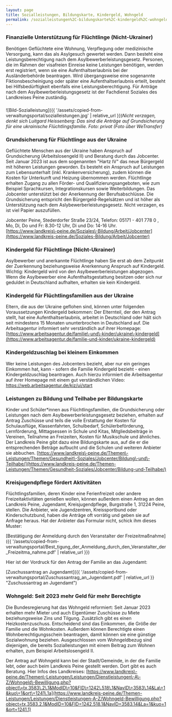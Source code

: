 ```yaml
---
layout: page
title: Sozialleistungen, Bildungskarte, Kindergeld, Wohngeld
permalink: /sozialleistungen%2C-bildungskarte%2C-kindergeld%2C-wohngeld/
---
```


### Finanzielle Unterstützung für Flüchtlinge (Nicht\-Ukrainer)

Benötigen Geflüchtete eine Wohnung, Verpflegung oder medizinische Versorgung, kann das als Asylgesuch gewertet werden. Dann besteht eine Leistungsberechtigung nach dem Asylbewerberleistungsgesetz. Personen, die im Rahmen der visafreien Einreise keine Leistungen benötigen, werden erst registriert, wenn sie eine Aufenthaltserlaubnis bei der Ausländerbehörde beantragen. Wird übergangsweise eine sogenannte Fiktionsbescheinigung oder später eine Aufenthaltserlaubnis erteilt, besteht bei Hilfsbedürftigkeit ebenfalls eine Leistungsberechtigung. Für Anträge nach dem Asylbewerberleistungsgesetz ist der Fachdienst Soziales des Landkreises Peine zuständig.

### 

![Bild-Sozialleistung]({{ '/assets/copied-from-verwaltungsportal/sozialleistungen.jpg' | relative_url }})*Nicht verzagen, denkt sich Luitgard Heissenberg: Das sind die Anträge auf Grundsicherung für eine ukrainische Flüchtlingsfamilie. Foto: privat (Foto über WeTransfer)*

### Grundsicherung für Flüchtlinge aus der Ukraine

Geflüchtete Menschen aus der Ukraine haben Anspruch auf Grundsicherung (Arbeitslosengeld II) und Beratung durch das Jobcenter. Seit Januar 2023 ist aus dem sogenannten "Hartz IV" das neue Bürgergeld mit höheren Leistungen geworden. Es besteht ein Anspruch auf Leistungen zum Lebensunterhalt (inkl. Krankenversicherung), zudem können die Kosten für Unterkunft und Heizung übernommen werden. Flüchtlinge erhalten Zugang zu allen Förder\- und Qualifizierungsangeboten, wie zum Beispiel Sprachkursen, Integrationskursen sowie Weiterbildungen. Das Jobcenter unterstützt bei der Anerkennung der Berufsabschlüsse. Die Grundsicherung entspricht den Bürgergeld\-Regelsätzen und ist höher als Unterstützung nach dem Aslybewerberleistungsgesetz. Nicht verzagen, es ist viel Papier auszufüllen.

Jobcenter Peine, Stederdorfer Straße 23/24, Telefon: 05171 \- 401 778 0 , Mo, Di, Do und Fr: 8\.30\-12 Uhr, Di und Do: 14\-16 Uhr. [https://www.landkreis\-peine.de/Soziales\-Bildung/Arbeit/Jobcenter](https://www.landkreis-peine.de/Soziales-Bildung/Arbeit/Jobcenter)

### Kindergeld für Flüchtlinge (Nicht\-Ukrainer)

Asylbewerber und anerkannte Flüchtlinge haben Sie erst ab dem Zeitpunkt der Zuerkennung beziehungsweise Anerkennung Anspruch auf Kindergeld. Wichtig: Kindergeld wird von den Asylbewerberleistungen abgezogen. Wenn die Asylbewerber eine Aufenthaltsgestattung besitzen oder sich nur geduldet in Deutschland aufhalten, erhalten sie kein Kindergeld.

### Kindergeld für Flüchtlingsfamilien aus der Ukraine

Eltern, die aus der Ukraine geflohen sind, können unter folgenden Voraussetzungen Kindergeld bekommen: Der Elternteil, der den Antrag stellt, hat eine Aufenthaltserlaubnis, arbeitet in Deutschland oder hält sich seit mindestens 15 Monaten ununterbrochen in Deutschland auf. Die Arbeitsagentur informiert sehr verständlich auf ihrer Homepage: [https://www.arbeitsagentur.de/familie\-und\-kinder/ukraine\-kindergeld](https://www.arbeitsagentur.de/familie-und-kinder/ukraine-kindergeld)

### Kindergeldzuschlag bei kleinem Einkommen

Wer keine Leistungen des Jobcenters bezieht, aber nur ein geringes Einkommen hat, kann \- sofern die Familie Kindergeld bezieht \- einen Kindergeldzuschlag beantragen. Auch hierzu informiert die Arbeitsagentur auf ihrer Homepage mit einem gut verständlichen Video: <https://web.arbeitsagentur.de/kiz/ui/start>

### Leistungen zu Bildung und Teilhabe per Bildungskarte

Kinder und Schüler\*innen aus Flüchtlingsfamilien, die Grundsicherung oder Leistungen nach dem Asylbewerberleistungsgesetz beziehen, erhalten auf Antrag Zuschüsse und teils die volle Erstattung der Kosten für Schulausflüge, Klassenfahrten, Schulbedarf, Schülerbeförderung, Lernförderung, Mittagsessen in Schule und Kitas, Mitgliedsbeiträge in Vereinen, Teilnahme an Freizeiten, Kosten für Musikschule und ähnliches. Der Landkreis Peine gibt dazu eine Bildungskarte aus, auf die er die entsprechenden Beträge aufbucht und die Schulen und weiteren Anbieter sie abbuchen. [https://www.landkreis\-peine.de/Themen\-Leistungen/Themen/Gesundheit\-Soziales/Jobcenter/Bildung\-und\-Teilhabe/](https://www.landkreis-peine.de/Themen-Leistungen/Themen/Gesundheit-Soziales/Jobcenter/Bildung-und-Teilhabe/)

### Kreisjugendpflege fördert Aktivitäten

Flüchtlingsfamilien, deren Kinder eine Ferienfreizeit oder andere Freizeitaktivitäten genießen wollen, können außerdem einen Antrag an den Landkreis Peine, Jugendamt, Kreisjugendpflege, Burgstraße 1, 31224 Peine, stellen. Die Anbieter, wie Jugendzentren, Kreissportbund oder Kinderschutzbund, haben die Anträge oft vorrätig und geben sie auf Anfrage heraus. Hat der Anbieter das Formular nicht, schick ihm dieses Muster:

[Bestätigung der Anmeldung durch den Veranstalter der Freizeitmaßnahme]({{ '/assets/copied-from-verwaltungsportal/Best_tigung_der_Anmeldung_durch_den_Veranstalter_der_Freizeitma_nahme.pdf' | relative_url }})

Hier ist der Vordruck für den Antrag der Familie an das Jugendamt:

[Zuschussantrag an Jugendamt]({{ '/assets/copied-from-verwaltungsportal/Zuschussantrag_an_Jugendamt.pdf' | relative_url }} "Zuschussantrag an Jugendamt")

### Wohngeld: Seit 2023 mehr Geld für mehr Berechtigte

Die Bundesregierung hat das Wohngeld reformiert: Seit Januar 2023 erhalten mehr Mieter und auch Eigentümer Zuschüsse zu Miete beziehungsweise Zins und Tilgung. Zusätzlich gibt es einen Heizkostenzuschuss. Entscheidend sind das Einkommen, die Größe der Familie und die Wohnkosten. Außerdem können Berechtigte einen Wohnberechtigungsschein beantragen, damit können sie eine günstige Sozialwohnung beziehen. Ausgeschlossen vom Wohngeldbezug sind diejenigen, die bereits Sozialleistungen mit einem Beitrag zum Wohnen erhalten, zum Beispiel Arbeitslosengeld II.

Der Antrag auf Wohngeld kann bei der Stadt/Gemeinde, in der die Familie lebt, oder auch beim Landkreis Peine gestellt werden. Dort gibt es auch Beratung. Hier Infos des Landkreises: [https://www.landkreis\-peine.de/Themen\-Leistungen/Leistungen/Dienstleistungen\-A\-Z/Wohngeld\-Bewilligung.php?object\=tx,3583\.2\.1&ModID\=10&FID\=1242\.518\.1&NavID\=3583\.14&La\=1&kuo\=1&ort\=1241\.1a](https://www.landkreis-peine.de/Themen-Leistungen/Leistungen/Dienstleistungen-A-Z/Wohngeld-Bewilligung.php?object=tx,3583.2.1&ModID=10&FID=1242.518.1&NavID=3583.14&La=1&kuo=1&ort=1241.1)

